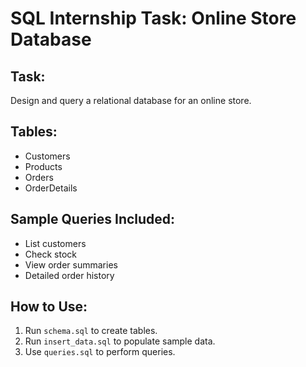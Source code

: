 # SQL Internship Task: Online Store Database

## Task:
Design and query a relational database for an online store.

## Tables:
- Customers
- Products
- Orders
- OrderDetails

## Sample Queries Included:
- List customers
- Check stock
- View order summaries
- Detailed order history

## How to Use:
1. Run `schema.sql` to create tables.
2. Run `insert_data.sql` to populate sample data.
3. Use `queries.sql` to perform queries.